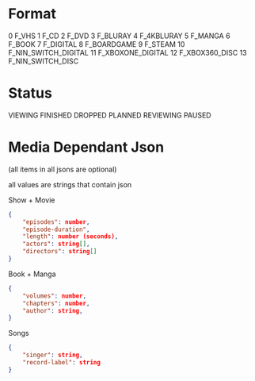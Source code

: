 # Format

0 F_VHS
1 F_CD
2 F_DVD
3 F_BLURAY
4 F_4KBLURAY
5 F_MANGA
6 F_BOOK
7 F_DIGITAL
8 F_BOARDGAME
9 F_STEAM
10 F_NIN_SWITCH_DIGITAL
11 F_XBOXONE_DIGITAL
12 F_XBOX360_DISC
13 F_NIN_SWITCH_DISC

# Status

VIEWING
FINISHED
DROPPED
PLANNED
REVIEWING
PAUSED

# Media Dependant Json
(all items in all jsons are optional)

all values are strings that contain json

Show + Movie
```json
{
    "episodes": number,
    "episode-duration",
    "length": number (seconds),
    "actors": string[],
    "directors": string[]
}
```

Book + Manga
```json
{
    "volumes": number,
    "chapters": number,
    "author": string,
}
```

Songs
```json
{
    "singer": string,
    "record-label": string
}
```
